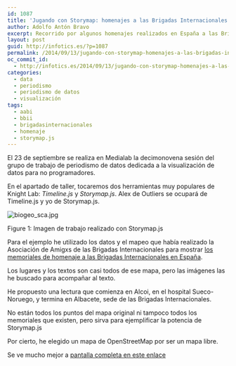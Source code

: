 ```yaml
---
id: 1087
title: 'Jugando con Storymap: homenajes a las Brigadas Internacionales'
author: Adolfo Antón Bravo
excerpt: Recorrido por algunos homenajes realizados en España a las Brigadas Internacionales
layout: post
guid: http://infotics.es/?p=1087
permalink: /2014/09/13/jugando-con-storymap-homenajes-a-las-brigadas-internacionales/
oc_commit_id:
  - http://infotics.es/2014/09/13/jugando-con-storymap-homenajes-a-las-brigadas-internacionales/1410565581
categories:
  - data
  - periodismo
  - periodismo de datos
  - visualización
tags:
  - aabi
  - bbii
  - brigadasinternacionales
  - homenaje
  - storymap.js
---
```

El 23 de septiembre se realiza en Medialab la decimonovena sesión del grupo de trabajo de periodismo de datos dedicada a la visualización de datos para no programadores. 

En el apartado de taller, tocaremos dos herramientas muy populares de Knight Lab: *Timeline.js* y *Storymap.js*. Alex de Outliers se ocupará de Timeline.js y yo de Storymap.js. 

<div class="figure">
  <p>
    <img src="http://i2.wp.com/infotics.es/files/2014/09/biogeo_sca2.jpg?w=660" alt="biogeo_sca.jpg" data-recalc-dims="1" />
  </p>
  
  <p>
    <span class="figure-number">Figure 1:</span> Imagen de trabajo realizado con Storymap.js
  </p></p>
</div>

Para el ejemplo he utilizado los datos y el mapeo que había realizado la Asociación de Amigxs de las Brigadas Internacionales para mostrar [los memoriales de homenaje a las Brigadas Internacionales en España][1]. 

Los lugares y los textos son casi todos de ese mapa, pero las imágenes las he buscado para acompañar al texto. 

He propuesto una lectura que comienza en Alcoi, en el hospital Sueco-Noruego, y termina en Albacete, sede de las Brigadas Internacionales. 

No están todos los puntos del mapa original ni tampoco todos los memoriales que existen, pero sirva para ejemplificar la potencia de Storymap.js 

Por cierto, he elegido un mapa de OpenStreetMap por ser un mapa libre. 

Se ve mucho mejor a [pantalla completa en este enlace][2]

 [1]: https://maps.google.es/maps/ms?msa=0&#038;msid=208250142227296582158.0004ceb7c3d1108fd1ec3&#038;hl=es&#038;ie=UTF8&#038;t=m&#038;source=embed&#038;ll=40.262761,-3.361816&#038;spn=8.381412,12.084961&#038;z=6&#038;dg=feature
 [2]: http://cdn.knightlab.com/libs/storymapjs/latest/embed/?url=https://206e1131c945c373ef4b70408c2109383dac3b5a.googledrive.com/host/0B2J5Rgk-HG6waldYUzh3eVFNbHc/published.json